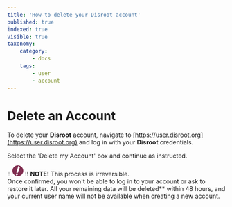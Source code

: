 ```yaml
---
title: 'How-to delete your Disroot account'
published: true
indexed: true
visible: true
taxonomy:
    category:
        - docs
    tags:
        - user
        - account
---
```


# Delete an Account

To delete your **Disroot** account, navigate to [https://user.disroot.org](https://user.disroot.org) and log in with your **Disroot** credentials.

Select the 'Delete my Account' box and continue as instructed.

!! ![](en/note.png)
!! **NOTE!** This process is irreversible. <br>Once confirmed, you won't be able to log in to your account or ask to restore it later. All your remaining data will be deleted** within 48 hours, and your current user name will not be available when creating a new account.
